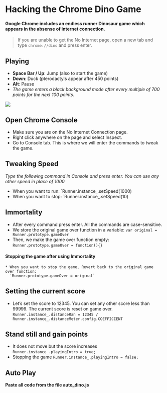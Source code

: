 # Hacking the Chrome Dino Game
 #### Google Chrome includes an endless runner Dinosaur game which appears in the absense of internet connection. 
  >If you are unable to get the No Internet page, open a new tab and type `chrome://dino` and press enter.
 ## Playing
  * **Space Bar / Up**: Jump (also to start the game)
  * **Down**: Duck (pterodactyls appear after 450 points)
  * **Alt**: Pause
  * *The game enters a black background mode after every multiple of 700 points for the next 100 points.*
  
  ![](https://upanh.vn/images/2019/11/07/chromeDino7b820c52fee3cb15.gif)
  
## Open Chrome Console
  * Make sure you are on the No Internet Connection page.
  * Right click anywhere on the page and select Inspect.
  * Go to Console tab. This is where we will enter the commands to tweak the game.
## Tweaking Speed
  *Type the following command in Console and press enter. You can use any other speed in place of 1000.*
 * When you want to run:
  `Runner.instance_.setSpeed(1000)
* When you want to stop:
 `Runner.instance_.setSpeed(10)
## Immortality
 * After every command press enter. All the commands are case-sensitive.
 * We store the original game over function in a variable:
  `var original = Runner.prototype.gameOver`
 * Then, we make the game over function empty:
    `Runner.prototype.gameOver = function(){}`
  #### Stopping the game after using Immortality
    * When you want to stop the game, Revert back to the original game over function:
      `Runner.prototype.gameOver = original`
## Setting the current score
  * Let’s set the score to 12345. You can set any other score less than 99999. The current score is reset on game over.
    `Runner.instance_.distanceRan = 12345 / Runner.instance_.distanceMeter.config.COEFFICIENT`
## Stand still and gain points
  * It does not move but the score increases
    `Runner.instance_.playingIntro = true;`
  * Stopping the game
    `Runner.instance_.playingIntro = false;`
## Auto Play 
   **Paste all code from the file auto_dino.js**
